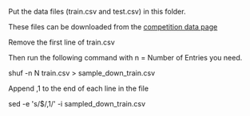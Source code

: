 Put the data files (train.csv and test.csv) in this folder.

These files can be downloaded from the [competition data page](https://www.kaggle.com/c/FacebookRecruiting/data)

Remove the first line of train.csv

Then run the following command with n = Number of Entries you need.

shuf -n N train.csv > sample_down_train.csv

Append ,1 to the end of each line in the file

sed -e 's/$/,1/' -i sampled_down_train.csv

